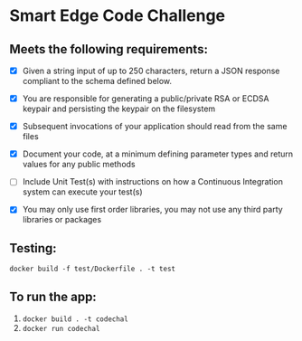 # Smart Edge Code Challenge
## Meets the following requirements:
- [x] Given a string input of up to 250 characters, return a JSON response compliant to the schema defined below.
- [x] You are responsible for generating a public/private RSA or ECDSA keypair and persisting the keypair on the filesystem
- [x] Subsequent invocations of your application should read from the same files
- [x] Document your code, at a minimum defining parameter types and return values for any public methods
- [ ] Include Unit Test(s) with instructions on how a Continuous Integration system can execute your test(s)
- [x] You may only use first order libraries, you may not use any third party libraries or packages


## Testing:

`docker build -f test/Dockerfile . -t test`

## To run the app:

1. `docker build . -t codechal`
2. `docker run codechal`

